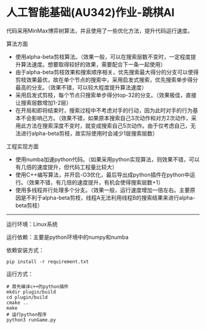 # 人工智能基础(AU342)作业-跳棋AI

代码采用MinMax博弈树算法，并且使用了一些优化方法，提升代码运行速度。

算法方面

* 使用alpha-beta剪枝算法。（效果一般，可以在搜索层数不变时，一定程度提升算法速度。想要取得较好的效果，需要配合下一条一起使用）
* 由于alpha-beta剪枝效果和搜索顺序相关，优先搜索最大得分的分支可以使得剪枝效果最优，故在单个节点的搜索中，采用启发式搜索，优先搜索单步得分最高的分支。（效果不错，可以较大程度提升算法速度）
* 采用启发式剪枝，每个节点只搜索单步得分top-32的分支。（效果极佳，直接让搜索层数增加1-2层）
* 在开局和即将结束时，搜索过程中不考虑对手的行动，因为此时对手的行为基本不会影响己方。（效果不错，如果原本搜索自己3次动作和对方2次动作，采用此方法在搜索深度不变时，就变成搜索自己5次动作。由于仅考虑自己，无法进行alpha-beta剪枝，故实际使用时会减少1层搜索层数）

工程实现方面

* 使用numba加速python代码。（如果采用python实现算法，则效果不错，可以有几倍的速度提升，但代码工程量比较大）
* 使用C++编写算法，并开启-O3优化，最后导出成python插件在python中运行。（效果不错，有几倍的速度提升，有机会使得搜索层数+1）
* 使用多线程并行处理多个分支。（效果一般，运行速度增加一倍左右。主要原因是不利于alpha-beta剪枝，线程A无法利用线程B的搜索结果来进行alpha-beta剪枝）

---

运行环境：Linux系统

运行依赖：主要是python环境中的numpy和numba

依赖安装方式：

```shell
pip install -r requirement.txt
```

运行方式：

```shell
# 首先编译c++的python插件
mkdir plugin/build
cd plugin/build
cmake ..
make
# 运行python程序
python3 runGame.py
```

